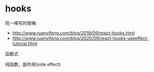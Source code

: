 # hooks

阮一峰写的很棒:
- http://www.ruanyifeng.com/blog/2019/09/react-hooks.html
- http://www.ruanyifeng.com/blog/2020/09/react-hooks-useeffect-tutorial.html


函数式

纯函数，副作用(side effect)
